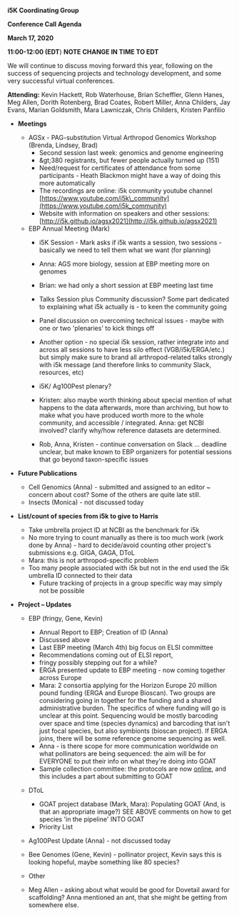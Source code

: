 **i5K Coordinating Group**

**Conference Call Agenda**

**March 17, 2020**

**11:00-12:00 (EDT**) **NOTE CHANGE IN TIME TO EDT**

We will continue to discuss moving forward this year, following on the success of sequencing projects and technology development, and some very successful virtual conferences.

**Attending:** Kevin Hackett, Rob Waterhouse, Brian Scheffler, Glenn Hanes, Meg Allen, Dorith Rotenberg, Brad Coates, Robert Miller, Anna Childers, Jay Evans, Marian Goldsmith, Mara Lawniczak, Chris Childers, Kristen Panfilio

- **Meetings**
  - AGSx - PAG-substitution Virtual Arthropod Genomics Workshop (Brenda, Lindsey, Brad)
    - Second session last week: genomics and genome engineering
    - \&gt;380 registrants, but fewer people actually turned up (151)
    - Need/request for certificates of attendance from some participants - Heath Blackmon might have a way of doing this more automatically
    - The recordings are online: i5k community youtube channel [https://www.youtube.com/i5k\_community](https://www.youtube.com/i5k_community)
    - Website with information on speakers and other sessions: [http://i5k.github.io/agsx2021](http://i5k.github.io/agsx2021)
  - EBP Annual Meeting (Mark)
    - i5K Session - Mark asks if i5k wants a session, two sessions - basically we need to tell them what we want (for planning)

    - Anna: AGS more biology, session at EBP meeting more on genomes
    - Brian: we had only a short session at EBP meeting last time
    - Talks Session plus Community discussion? Some part dedicated to explaining what i5k actually is - to keen the community going
    - Panel discussion on overcoming technical issues - maybe with one or two &#39;plenaries&#39; to kick things off
    - Another option - no special i5k session, rather integrate into and across all sessions to have less silo effect (VGB/i5k/ERGA/etc.) but simply make sure to brand all arthropod-related talks strongly with i5k message (and therefore links to community Slack, resources, etc)
    - i5K/ Ag100Pest plenary?
    - Kristen: also maybe worth thinking about special mention of what happens to the data afterwards, more than archiving, but how to make what you have produced worth more to the whole community, and accessible / integrated. Anna: get NCBI involved? clarify why/how reference datasets are determined.
    - Rob, Anna, Kristen - continue conversation on Slack … deadline unclear, but make known to EBP organizers for potential sessions that go beyond taxon-specific issues

- **Future Publications**
  - Cell Genomics (Anna) - submitted and assigned to an editor ~ concern about cost? Some of the others are quite late still.
  - Insects (Monica) - not discussed today

- **List/count of species from i5k to give to Harris**
  - Take umbrella project ID at NCBI as the benchmark for i5k
  - No more trying to count manually as there is too much work (work done by Anna) - hard to decide/avoid counting other project&#39;s submissions e.g. GIGA, GAGA, DToL
  - Mara: this is not arthropod-specific problem
  - Too many people associated with i5k but not in the end used the i5k umbrella ID connected to their data
    - Future tracking of projects in a group specific way may simply not be possible

- **Project – Updates**

  - EBP (fringy, Gene, Kevin)
    - Annual Report to EBP; Creation of ID (Anna)
    - Discussed above
    - Last EBP meeting (March 4th) big focus on ELSI committee
    - Recommendations coming out of ELSI report,
    - fringy possibly stepping out for a while?
    - ERGA presented update to EBP meeting - now coming together across Europe
    - Mara: 2 consortia applying for the Horizon Europe 20 million pound funding (ERGA and Europe Bioscan). Two groups are considering going in together for the funding and a shared administrative burden. The specifics of where funding will go is unclear at this point. Sequencing would be mostly barcoding over space and time (species dynamics) and barcoding that isn&#39;t just focal species, but also symbionts (bioscan project). If ERGA joins, there will be some reference genome sequencing as well.
    - Anna - is there scope for more communication worldwide on what pollinators are being sequenced: the aim will be for EVERYONE to put their info on what they&#39;re doing into GOAT
    - Sample collection committee: the protocols are now [online](https://www.earthbiogenome.org/sample-collection-processing-standards), and this includes a part about submitting to GOAT

  - DToL
    - GOAT project database (Mark, Mara): Populating GOAT (And, is that an appropriate image?) SEE ABOVE comments on how to get species &#39;in the pipeline&#39; INTO GOAT
    - Priority List
  - Ag100Pest Update (Anna) - not discussed today
  - Bee Genomes (Gene, Kevin) - pollinator project, Kevin says this is looking hopeful, maybe something like 80 species?
  - Other
  - Meg Allen - asking about what would be good for Dovetail award for scaffolding? Anna mentioned an ant, that she might be getting from somewhere else.
